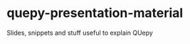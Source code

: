 quepy-presentation-material
===========================

Slides, snippets and stuff useful to explain QUepy